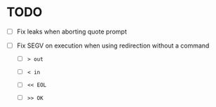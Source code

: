 # TODO

- [ ] Fix leaks when aborting quote prompt

- [ ] Fix SEGV on execution when using redirection without a command

	- [ ] `> out`
	
	- [ ] `< in`
	
	- [ ] `<< EOL`
	
	- [ ] `>> OK`